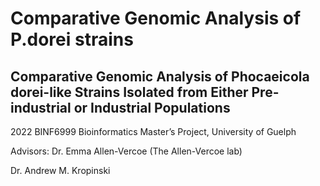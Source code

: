 # Comparative Genomic Analysis of P.dorei strains

## Comparative Genomic Analysis of Phocaeicola dorei-like Strains Isolated from Either Pre-industrial or Industrial Populations

2022 BINF6999 Bioinformatics Master’s Project, University of Guelph

Advisors:
Dr. Emma Allen-Vercoe (The Allen-Vercoe lab)

Dr. Andrew M. Kropinski
